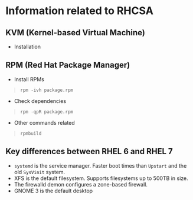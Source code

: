 # Information related to RHCSA

## KVM (Kernel-based Virtual Machine)
- Installation 
	

## RPM (Red Hat Package Manager)
- Install RPMs
> `rpm -ivh package.rpm`

- Check dependencies
> `rpm -qpR package.rpm`

- Other commands related
> `rpmbuild`

## Key differences between RHEL 6 and RHEL 7
+ `systemd` is the service manager. Faster boot times than `Upstart` and the old `SysVinit` system.
+ XFS is the default filesystem. Supports filesystems up to  500TB in size.
+ The firewalld demon configures a zone-based firewall.
+ GNOME 3 is the default  desktop
